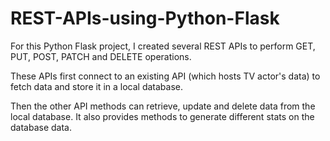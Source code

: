 # REST-APIs-using-Python-Flask  

For this Python Flask project, I created several REST APIs to perform GET, PUT, POST, PATCH and DELETE operations. 

These APIs first connect to an existing API (which hosts TV actor's data) to fetch data and store it in a local database. 

Then the other API methods can retrieve, update and delete data from the local database. It also provides methods to generate different stats on the database data.
